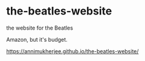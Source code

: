 # the-beatles-website
the website for the Beatles

Amazon, but it's budget. 

https://annimukherjee.github.io/the-beatles-website/



